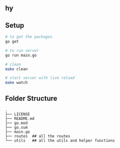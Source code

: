 ## hy 


## Setup 

```bash 
# to get the packages
go get 

# to run server
go run main.go 

# clean 
make clean 

# start server with live reload 
make watch


```

## Folder Structure

```
.
├── LICENSE
├── README.md
├── go.mod
├── go.sum
├── main.go
├── routes  ## all the routes 
└── utils   ## all the utils and helper functions

```
